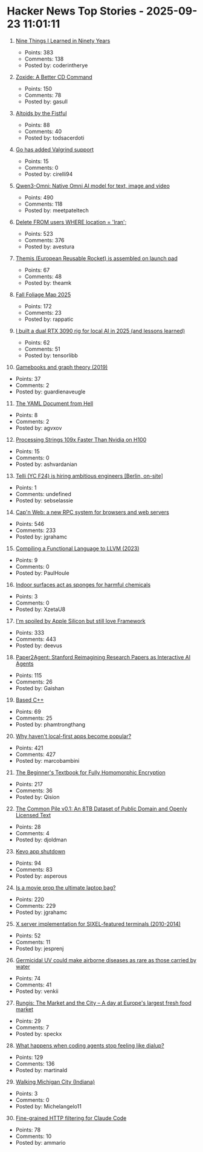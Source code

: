 # Hacker News Top Stories - 2025-09-23 11:01:11

1. [Nine Things I Learned in Ninety Years](http://edwardpackard.com/wp-content/uploads/2025/09/Nine-Things-I-Learned-in-Ninety-Years.pdf)
   - Points: 383
   - Comments: 138
   - Posted by: coderintherye

2. [Zoxide: A Better CD Command](https://github.com/ajeetdsouza/zoxide)
   - Points: 150
   - Comments: 78
   - Posted by: gasull

3. [Altoids by the Fistful](https://www.scottsmitelli.com/articles/altoids-by-the-fistful/)
   - Points: 88
   - Comments: 40
   - Posted by: todsacerdoti

4. [Go has added Valgrind support](https://go-review.googlesource.com/c/go/+/674077)
   - Points: 15
   - Comments: 0
   - Posted by: cirelli94

5. [Qwen3-Omni: Native Omni AI model for text, image and video](https://github.com/QwenLM/Qwen3-Omni)
   - Points: 490
   - Comments: 118
   - Posted by: meetpateltech

6. [Delete FROM users WHERE location = 'Iran';](https://gist.github.com/avestura/ce2aa6e55dad783b1aba946161d5fef4)
   - Points: 523
   - Comments: 376
   - Posted by: avestura

7. [Themis (European Reusable Rocket) is assembled on launch pad](https://phys.org/news/2025-09-themis-pad-fully.html)
   - Points: 67
   - Comments: 48
   - Posted by: theamk

8. [Fall Foliage Map 2025](https://www.explorefall.com/fall-foliage-map)
   - Points: 172
   - Comments: 23
   - Posted by: rappatic

9. [I built a dual RTX 3090 rig for local AI in 2025 (and lessons learned)](https://www.llamabuilds.ai/build/portable-25l-nvlinked-dual-3090-llm-rig)
   - Points: 62
   - Comments: 51
   - Posted by: tensorlibb

10. [Gamebooks and graph theory (2019)](https://notes.atomutek.org/gamebooks-and-graph-theory.html)
   - Points: 37
   - Comments: 2
   - Posted by: guardienaveugle

11. [The YAML Document from Hell](https://ruudvanasseldonk.com/2023/01/11/the-yaml-document-from-hell)
   - Points: 8
   - Comments: 2
   - Posted by: agvxov

12. [Processing Strings 109x Faster Than Nvidia on H100](https://ashvardanian.com/posts/stringwars-on-gpus/)
   - Points: 15
   - Comments: 0
   - Posted by: ashvardanian

13. [Telli (YC F24) is hiring ambitious engineers [Berlin, on-site]](https://hi.telli.com/join-us)
   - Points: 1
   - Comments: undefined
   - Posted by: sebselassie

14. [Cap'n Web: a new RPC system for browsers and web servers](https://blog.cloudflare.com/capnweb-javascript-rpc-library/)
   - Points: 546
   - Comments: 233
   - Posted by: jgrahamc

15. [Compiling a Functional Language to LLVM (2023)](https://danieljharvey.github.io/posts/2023-02-08-llvm-compiler-part-1.html)
   - Points: 9
   - Comments: 0
   - Posted by: PaulHoule

16. [Indoor surfaces act as sponges for harmful chemicals](https://news.uci.edu/2025/09/22/indoor-surfaces-act-as-massive-sponges-for-harmful-chemicals-uc-irvine-led-study-shows/)
   - Points: 3
   - Comments: 0
   - Posted by: XzetaU8

17. [I'm spoiled by Apple Silicon but still love Framework](https://simonhartcher.com/posts/2025-09-22-why-im-spoiled-by-apple-silicon-but-still-love-framework/)
   - Points: 333
   - Comments: 443
   - Posted by: deevus

18. [Paper2Agent: Stanford Reimagining Research Papers as Interactive AI Agents](https://arxiv.org/abs/2509.06917)
   - Points: 115
   - Comments: 26
   - Posted by: Gaishan

19. [Based C++](https://github.com/SheafificationOfG/based-cpp)
   - Points: 69
   - Comments: 25
   - Posted by: phamtrongthang

20. [Why haven't local-first apps become popular?](https://marcobambini.substack.com/p/why-local-first-apps-havent-become)
   - Points: 421
   - Comments: 427
   - Posted by: marcobambini

21. [The Beginner's Textbook for Fully Homomorphic Encryption](https://arxiv.org/abs/2503.05136)
   - Points: 217
   - Comments: 36
   - Posted by: Qision

22. [The Common Pile v0.1: An 8TB Dataset of Public Domain and Openly Licensed Text](https://arxiv.org/abs/2506.05209)
   - Points: 28
   - Comments: 4
   - Posted by: djoldman

23. [Kevo app shutdown](https://www.kwikset.com/support/answers/what-does-the-kevo-app-shutdown-mean-to-my-kevo-door-lock)
   - Points: 94
   - Comments: 83
   - Posted by: asperous

24. [Is a movie prop the ultimate laptop bag?](https://blog.jgc.org/2025/09/is-movie-prop-ultimate-laptop-bag.html)
   - Points: 220
   - Comments: 229
   - Posted by: jgrahamc

25. [X server implementation for SIXEL-featured terminals (2010-2014)](https://github.com/saitoha/xserver-SIXEL)
   - Points: 52
   - Comments: 11
   - Posted by: jesprenj

26. [Germicidal UV could make airborne diseases as rare as those carried by water](https://www.worksinprogress.news/p/how-to-clean-the-air)
   - Points: 74
   - Comments: 41
   - Posted by: venkii

27. [Rungis: The Market and the City – A day at Europe's largest fresh food market](https://www.vittlesmagazine.com/p/rungis-the-market-and-the-city)
   - Points: 29
   - Comments: 7
   - Posted by: speckx

28. [What happens when coding agents stop feeling like dialup?](https://martinalderson.com/posts/what-happens-when-coding-agents-stop-feeling-like-dialup/)
   - Points: 129
   - Comments: 136
   - Posted by: martinald

29. [Walking Michigan City (Indiana)](https://walkingtheworld.substack.com/p/walking-michigan-city-indiana)
   - Points: 3
   - Comments: 0
   - Posted by: Michelangelo11

30. [Fine-grained HTTP filtering for Claude Code](https://ammar.io/blog/httpjail)
   - Points: 78
   - Comments: 10
   - Posted by: ammario

